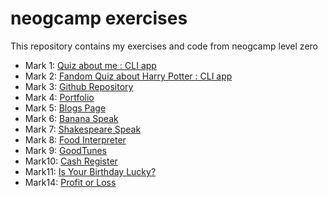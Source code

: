 # neogcamp exercises
This repository contains my exercises and code from neogcamp level zero

- Mark 1: [Quiz about me : CLI app](https://replit.com/@SimranMakhija7/neog-mark-1?v=1)
- Mark 2: [Fandom Quiz about Harry Potter : CLI app](https://replit.com/@SimranMakhija7/neog-mark-2?v=1)
- Mark 3: [Github Repository](https://github.com/SimranMakhija7/neogcamp)
- Mark 4: [Portfolio](https://simran.codes/)
- Mark 5: [Blogs Page](https://simran.codes/blogs.html)
- Mark 6: [Banana Speak](https://simranmakhija7.github.io/neogcamp/banana-speak/)
- Mark 7: [Shakespeare Speak](https://simranmakhija7.github.io/neogcamp/shakespeare-speak/)
- Mark 8: [Food Interpreter](https://xnnim.csb.app/)
- Mark 9: [GoodTunes](https://hj5h3.csb.app/)
- Mark10: [Cash Register](https://simranmakhija7.github.io/cash-register-neog/)
- Mark11: [Is Your Birthday Lucky?](https://simranmakhija7.github.io/is-your-birthday-lucky/)
- Mark14: [Profit or Loss](https://simranmakhija7.github.io/profit-or-loss/)
